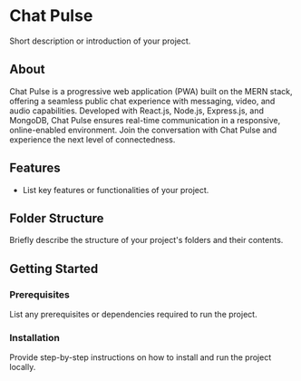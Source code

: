 # Chat Pulse

Short description or introduction of your project.

## About

Chat Pulse is a progressive web application (PWA) built on the MERN stack, offering a seamless public chat experience with messaging, video, and audio capabilities. Developed with React.js, Node.js, Express.js, and MongoDB, Chat Pulse ensures real-time communication in a responsive, online-enabled environment. Join the conversation with Chat Pulse and experience the next level of connectedness.

## Features

- List key features or functionalities of your project.

## Folder Structure

Briefly describe the structure of your project's folders and their contents.

## Getting Started

### Prerequisites

List any prerequisites or dependencies required to run the project.

### Installation

Provide step-by-step instructions on how to install and run the project locally.

